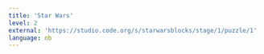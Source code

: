 ```yaml
---
title: 'Star Wars'
level: 2
external: 'https://studio.code.org/s/starwarsblocks/stage/1/puzzle/1'
language: nb
---
```

